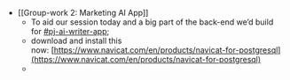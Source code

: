 - [[Group-work 2: Marketing AI App]]
	- To aid our session today and a big part of the back-end we’d build for [#pj-ai-writer-app](https://ulem.slack.com/archives/C04U245KBHT);
	- download and install this now: [https://www.navicat.com/en/products/navicat-for-postgresql](https://www.navicat.com/en/products/navicat-for-postgresql)
	-